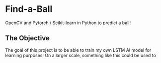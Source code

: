 # Find-a-Ball
OpenCV and Pytorch / Scikit-learn in Python to predict a ball!

## The Objective 

The goal of this project is to be able to train my own LSTM AI model for learning purposes! On a larger scale, something like this could be used to 
